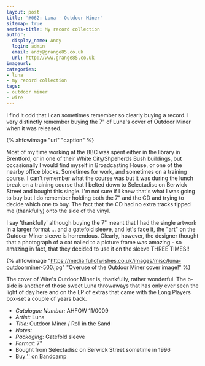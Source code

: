 ```yaml
---
layout: post
title: '#062: Luna - Outdoor Miner'
sitemap: true
series-title: My record collection 
author:
  display_name: Andy
  login: admin
  email: andy@grange85.co.uk
  url: http://www.grange85.co.uk
imageurl:
categories:
- luna
- my record collection
tags:
- outdoor miner
- wire
---
```

I find it odd that I can sometimes remember so clearly buying a record. I very distinctly remember buying the 7" of Luna's cover of Outdoor Miner when it was released.

{% ahfowimage "url" "caption" %}

Most of my time working at the BBC was spent either in the library in Brentford, or in one of their White City/Shpeherds Bush buildings, but occasionally I would find myself in Broadcasting House, or one of the nearby office blocks. Sometimes for work, and sometimes on a training course. I can't remember what the course was but it was during the lunch break on a training course that I belted down to Selectadisc on Berwick Street and bought this single. I'm not sure if I knew that's what I was going to buy but I do remember holding both the 7" and the CD and trying to decide which one to buy. The fact that the CD had no extra tracks tipped me (thankfully) onto the side of the vinyl.

I say 'thankfully' although buying the 7" meant that I had the single artwork in a larger format ... and a gatefold sleeve, and let's face it, the "art" on the Outdoor Miner sleeve is horrendous. Clearly, however, the designer thought that a photograph of a cat nailed to a picture frame was amazing - so amazing in fact, that they decided to use it on the sleeve THREE TIMES!!

{% ahfowimage "https://media.fullofwishes.co.uk/images/misc/luna-outdoorminer-500.jpg" "Overuse of the Outdoor Miner cover image!" %}

The cover of Wire's Outdoor Miner is, thankfully, rather wonderful. The b-side is another of those sweet Luna throwaways that has only ever seen the light of day here and on the LP of extras that came with the Long Players box-set a couple of years back.

 - *Catalogue Number:* AHFOW 11/0009
 - *Artist:* Luna
 - *Title:* Outdoor Miner / Roll in the Sand
 - *Notes:* 
 - *Packaging:* Gatefold sleeve
 - *Format:* 7"
 - Bought from Selectadisc on Berwick Street sometime in 1996
 - [Buy '' on Bandcamp]()
